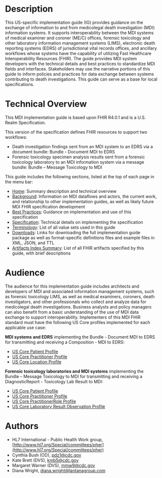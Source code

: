 # Description
This US-specific implementation guide (IG) provides guidance on the exchange of information to and from medicolegal death investigation (MDI) information systems. It supports interoperability between the MDI systems of medical examiner and coroner (ME/C) offices, forensic toxicology and other laboratory information management systems (LIMS), electronic death reporting systems (EDRS) of jurisdictional vital records offices, and ancillary workflows whose systems have the capability of utilizing Fast Healthcare Interoperability Resources (FHIR). The guide provides MDI system developers with the technical details and best practices to standardize MDI fields and interfaces. Stakeholders may use the narrative portions of this guide to inform policies and practices for data exchange between systems contributing to death investigations. This guide can serve as a base for local specifications.

# Technical Overview
This MDI implementation guide is based upon FHIR R4.0.1 and is a U.S. Realm Specification.

This version of the specification defines FHIR resources to support two workflows:
* Death investigation findings sent from an MDI system to an EDRS via a document bundle: Bundle - Document MDI to EDRS
* Forensic toxicology specimen analysis results sent from a forensic toxicology laboratory to an MDI information system via a message bundle: Bundle – Message Toxicology to MDI

This guide includes the following sections, listed at the top of each page in the menu bar: 
* [Home](index.html): Summary description and technical overview
* [Background](background.html): Information on MDI dataflows and actors, the current work, and relationship to other implementation guides, as well as likely future MDI FHIR specification development
* [Best Practices](best_practices.html): Guidance on implementation and use of this specification
* [Specification](specification.html): Technical details on implementing the specification
* [Terminology](terminology.html): List of all value sets used in this guide
* [Downloads](downloads.html): Links for downloading the full implementation guide package as well as format-specific definitions files and example files in XML, JSON, and TTL
* [Artifacts Index Summary](artifacts.html): List of all FHIR artifacts specified by this guide, with brief descriptions

# Audience
The audience for this implementation guide includes architects and developers of MDI and associated information management systems, such as forensic toxicology LIMS, as well as medical examiners, coroners, death investigators, and other professionals who collect and analyze data for medicolegal death investigations. Business analysts and policy managers can also benefit from a basic understanding of the use of MDI data exchange to support interoperability.
Implementers of this MDI FHIR standard must have the following US Core profiles implemented for each applicable use case:

**MDI systems and EDRS** implementing the Bundle - Document MDI to EDRS for transmitting and receiving a Composition - MDI to EDRS:
* [US Core Patient Profile](http://hl7.org/fhir/us/core/StructureDefinition/us-core-patient)
* [US Core Practitioner Profile](http://hl7.org/fhir/us/core/StructureDefinition/us-core-practitioner)
* [US Core Location Profile](http://hl7.org/fhir/us/core/StructureDefinition/us-core-location)

**Forensic toxicology laboratories and MDI systems** implementing the Bundle – Message Toxicology to MDI for transmitting and receiving a DiagnosticReport - Toxicology Lab Result to MDI:
* [US Core Patient Profile](http://hl7.org/fhir/us/core/StructureDefinition/us-core-patient)
* [US Core Practitioner Profile](http://hl7.org/fhir/us/core/StructureDefinition/us-core-practitioner)
* [US Core PractitionerRole Profile](http://hl7.org/fhir/us/core/StructureDefinition/us-core-practitionerrole)
* [US Core Laboratory Result Observation Profile](http://hl7.org/fhir/us/core/StructureDefinition/us-core-observation-lab)

# Authors
* HL7 International - Public Health Work group, [http://www.hl7.org/Special/committees/pher](http://www.hl7.org/Special/committees/pher)
* Cynthia Bush (OD), pdz1@cdc.gov
* Kate Brett (DVS), kmb5@cdc.gov
* Margaret Warner (DVS), mmw9@cdc.gov
* Diana Wright, diana.wright@lantanagroup.com